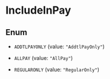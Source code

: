 

# IncludeInPay

## Enum


* `ADDTLPAYONLY` (value: `"AddtlPayOnly"`)

* `ALLPAY` (value: `"AllPay"`)

* `REGULARONLY` (value: `"RegularOnly"`)



